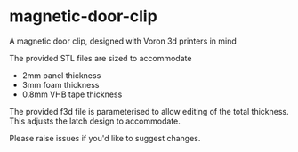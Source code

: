 # magnetic-door-clip
A magnetic door clip, designed with Voron 3d printers in mind

The provided STL files are sized to accommodate
* 2mm panel thickness
* 3mm foam thickness
* 0.8mm VHB tape thickness

The provided f3d file is parameterised to allow editing of the total thickness. This adjusts the latch design to accommodate.

Please raise issues if you'd like to suggest changes.
